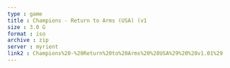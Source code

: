```yaml
---
type : game
title : Champions - Return to Arms (USA) (v1
size : 3.0 G
format : iso
archive : zip
server : myrient
link2 : Champions%20-%20Return%20to%20Arms%20%28USA%29%20%28v1.01%29
---
```

